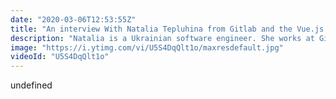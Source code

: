 ```yaml
---
date: "2020-03-06T12:53:55Z"
title: "An interview With Natalia Tepluhina from Gitlab and the Vue.js core team"
description: "Natalia is a Ukrainian software engineer. She works at Gitlab and she is part of the Vue.js core team. Those are the two positions a lot of people desire. We dive deep into how she experienced the amazing gitlab hiring process and how she managed to get through it.\n\nNatalia is humble and kind and she explains how she sees life and what gives some great insights on how to succeed. \n\nIn this video series I interview people that are amazing at their jobs in the tech industry. I try to find out what makes these people shine - how to they deliver such high quality work? What tools and best practices do they recommend?\n\nFind Natalia here:\nhttps://www.nataliatepluhina.com/\nhttps://twitter.com/N_Tepluhina\nhttps://gitlab.com/ntepluhina\n\nFollow me here:\nWebsite: https://timbenniks.nl/\nTwitter: https://twitter.com/timbenniks\nGithub: https://github.com/timbenniks\n\nContent created in collaboration with front-end developer love:\nhttps://vuejs.amsterdam\nhttps://twitter.com/vuejsamsterdam\n\n#interview #gitlab #vuejs"
image: "https://i.ytimg.com/vi/U5S4DqQlt1o/maxresdefault.jpg"
videoId: "U5S4DqQlt1o"
---
```


undefined